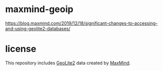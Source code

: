 # maxmind-geoip

https://blog.maxmind.com/2019/12/18/significant-changes-to-accessing-and-using-geolite2-databases/

# license

This repository includes [GeoLite2](https://dev.maxmind.com/geoip/geoip2/geolite2/) data created by [MaxMind](https://www.maxmind.com).
